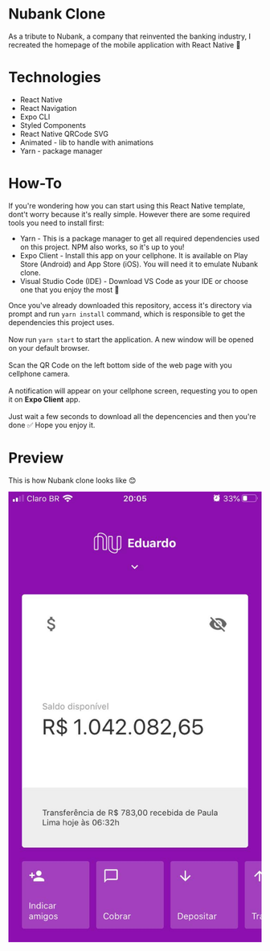 # Nubank Clone
As a tribute to Nubank, a company that reinvented the banking industry, I recreated the homepage of the mobile application
with React Native 💜

# Technologies
- React Native
- React Navigation
- Expo CLI
- Styled Components
- React Native QRCode SVG
- Animated - lib to handle with animations
- Yarn - package manager

# How-To
If you're wondering how you can start using this React Native template, dont't worry because it's really simple. However there are some
required tools you need to install first:

- Yarn - This is a package manager to get all required dependencies used on this project. NPM also works, so it's up to you!
- Expo Client - Install this app on your cellphone. It is available on Play Store (Android) and App Store (iOS). You will need it to
emulate Nubank clone.
- Visual Studio Code (IDE) - Download VS Code as your IDE or choose one that you enjoy the most  🙂

Once you've already downloaded this repository, access it's directory via prompt and run `yarn install` command, which is responsible to
get the dependencies this project uses.
<br /><br />
Now run `yarn start` to start the application. A new window will be opened on your default browser.
<br /><br />
Scan the QR Code on the left bottom side of the web page with you cellphone camera.
<br /><br />
A notification will appear on your cellphone screen, requesting you to open it on <b>Expo Client</b> app.
<br /><br />
Just wait a few seconds to download all the depencencies and then you're done ✅ Hope you enjoy it.

# Preview
This is how Nubank clone looks like 😊

<p align="center">
  <img src="./.github/preview.jpg" alt="Nubank clone by eduardo3g" />
</p>
